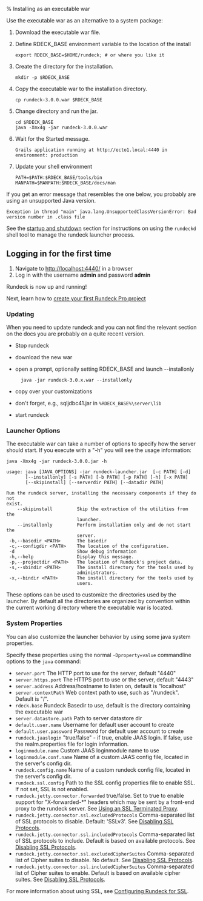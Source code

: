 % Installing as an executable war

Use the executable war as an alternative to a system package:

1. Download the executable war file.
1. Define RDECK_BASE environment variable to the location of the install

    ~~~~~~~ {.bash}
    export RDECK_BASE=$HOME/rundeck; # or where you like it
    ~~~~~~~

1. Create the directory for the installation.

    ~~~~~~~ {.bash}
    mkdir -p $RDECK_BASE
    ~~~~~~~

1. Copy the executable war to the installation directory.

    ~~~~~~~ {.bash}
    cp rundeck-3.0.0.war $RDECK_BASE
    ~~~~~~~

1. Change directory and run the jar.

    ~~~~~~~ {.bash}
    cd $RDECK_BASE    
    java -Xmx4g -jar rundeck-3.0.0.war
    ~~~~~~~

1. Wait for the Started message.

    ~~~~~~~
    Grails application running at http://ecto1.local:4440 in environment: production
    ~~~~~~~

1. Update your shell environment

    ~~~~~~~ {.bash}
    PATH=$PATH:$RDECK_BASE/tools/bin
    MANPATH=$MANPATH:$RDECK_BASE/docs/man
    ~~~~~~~


If you get an error message that resembles the one below, you probably
are using an unsupported Java version.

    Exception in thread "main" java.lang.UnsupportedClassVersionError: Bad version number in .class file

See the [startup and shutdown](../maintenance/startup-and-shutdown.html) section for
instructions on using the ``rundeckd`` shell tool to manage the
rundeck launcher process.

## Logging in for the first time

1. Navigate to [http://localhost:4440/](http://localhost:4440/user/login) in a browser
1. Log in with the username **admin** and password **admin**

Rundeck is now up and running!

Next, learn how to [create your first Rundeck Pro project](../../manual/getting-started.html#project-setup)

### Updating

When you need to update rundeck and you can not find the relevant section on the docs you are probably on a quite recent version.

* Stop rundeck
* download the new war
* open a prompt, optionally setting RDECK_BASE and launch --installonly

        java -jar rundeck-3.0.x.war --installonly

* copy over your customizations
* don't forget, e.g., sqljdbc41.jar in `%RDECK_BASE%\server\lib`
* start rundeck

### Launcher Options

The executable war can take a number of options to specify how the server should start. If you execute with a "-h" you will see the usage information:

~~~~~~~~~~~~~~~~~~~~~~~~~~~~~~~~~~~~~~~~~~~~~~~~~ {.bash}
java -Xmx4g -jar rundeck-3.0.0.jar -h
~~~~~~~~~~~~~~~~~~~~~~~~~~~~~~~~~~~~~~~~~~~~~~~~~

    usage: java [JAVA_OPTIONS] -jar rundeck-launcher.jar  [-c PATH] [-d]
           [--installonly] [-s PATH] [-b PATH] [-p PATH] [-h] [-x PATH]
           [--skipinstall] [--serverdir PATH] [--datadir PATH]

    Run the rundeck server, installing the necessary components if they do not
    exist.
        --skipinstall         Skip the extraction of the utilities from the
                              launcher.
        --installonly         Perform installation only and do not start the
                              server.
     -b,--basedir <PATH>      The basedir
     -c,--configdir <PATH>    The location of the configuration.
     -d                       Show debug information
     -h,--help                Display this message.
     -p,--projectdir <PATH>   The location of Rundeck's project data.
     -s,--sbindir <PATH>      The install directory for the tools used by
                              administrators.
     -x,--bindir <PATH>       The install directory for the tools used by
                              users.

These options can be used to customize the directories used by the launcher.
By default all the directories are organized by convention within the current
working directory where the executable war is located.

### System Properties

You can also customize the launcher behavior by using some java system properties.

Specify these properties using the normal `-Dproperty=value` commandline options
to the `java` command:

* `server.port` The HTTP port to use for the server, default "4440"
* `server.https.port` The HTTPS port to use or the server, default "4443"
* `server.address` Address/hostname to listen on, default is "localhost"
* `server.contextPath` Web context path to use, such as "/rundeck". Default is "/".
* `rdeck.base` Rundeck Basedir to use, default is the directory containing the executable war
* `server.datastore.path` Path to server datastore dir
* `default.user.name`  Username for default user account to create
* `default.user.password` Password for default user account to create
* `rundeck.jaaslogin` "true/false" - if true, enable JAAS login. If false, use the realm.properties file for login information.
* `loginmodule.name` Custom JAAS loginmodule name to use
* `loginmodule.conf.name` Name of a custom JAAS config file, located in the server's config dir.
* `rundeck.config.name` Name of a custom rundeck config file, located in the server's config dir.
* `rundeck.ssl.config` Path to the SSL config properties file to enable SSL. If not set, SSL is not enabled.
* `rundeck.jetty.connector.forwarded` true/false. Set to true to enable support for "X-forwarded-\*" headers which may be sent by a front-end proxy to the rundeck server. See [Using an SSL Terminated Proxy](../security/configuring-ssl.html#using-an-ssl-terminated-proxy).
* `rundeck.jetty.connector.ssl.excludedProtocols` Comma-separated list of SSL protocols to disable. Default: 'SSLv3'. See [Disabling SSL Protocols](../security/configuring-ssl.html#disabling-ssl-protocols).
* `rundeck.jetty.connector.ssl.includedProtocols` Comma-separated list of SSL protocols to include. Default is based on available protocols. See [Disabling SSL Protocols](../security/configuring-ssl.html#disabling-ssl-protocols).
* `rundeck.jetty.connector.ssl.excludedCipherSuites` Comma-separated list of Cipher suites to disable. No default. See [Disabling SSL Protocols](../security/configuring-ssl.html#disabling-ssl-protocols).
* `rundeck.jetty.connector.ssl.includedCipherSuites` Comma-separated list of Cipher suites to enable. Default is based on available cipher suites. See [Disabling SSL Protocols](../security/configuring-ssl.html#disabling-ssl-protocols).

For more information about using SSL, see [Configuring Rundeck for SSL](../security/configuring-ssl.html).
